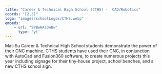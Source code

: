 ```yaml
---
title: "Career & Technical High School (CTHS) -  CAD/Robotics"
coords: "[2,3]"
logo: "images/schoolLogos/CTHS.webp"
embeds:
    - url: "9YBwHAsDnBw"
      type: 'yt'
---
```


Mat-Su Career & Technical High School students demonstrate the power of their CNC machine.  CTHS students have used their CNC, in conjunction with AutoCad and Fusion360 software, to create numerous projects this year including signage for their tiny-house project, school benches, and a new CTHS school sign.
